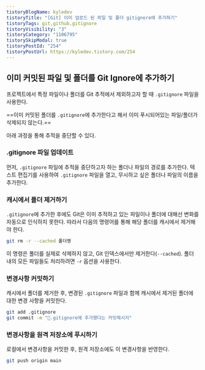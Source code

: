 ```yaml
---
tistoryBlogName: kyledev
tistoryTitle: "[Git] 이미 업로드 된 파일 및 폴더 gitignore에 추가하기"
tistoryTags: git,github,gitignore
tistoryVisibility: "3"
tistoryCategory: "1106795"
tistorySkipModal: true
tistoryPostId: "254"
tistoryPostUrl: https://kyledev.tistory.com/254
---
```

## 이미 커밋된 파일 및 폴더를 Git Ignore에 추가하기

프로젝트에서 특정 파일이나 폴더를 Git 추적에서 제외하고자 할 때 `.gitignore` 파일을 사용한다.

==이미 커밋된 폴더를 `.gitignore`에 추가한다고 해서 이미 푸시되어있는 파일/폴더가 삭제되지 않는다.==

아래 과정을 통해 추적을 중단할 수 있다.
### .gitignore 파일 업데이트
먼저, `.gitignore` 파일에 추적을 중단하고자 하는 폴더나 파일의 경로를 추가한다. 텍스트 편집기를 사용하여 `.gitignore` 파일을 열고, 무시하고 싶은 폴더나 파일의 이름을 추가한다.

### 캐시에서 폴더 제거하기
`.gitignore`에 추가한 후에도 Git은 이미 추적하고 있는 파일이나 폴더에 대해선 변화를 자동으로 인식하지 못한다.
따라서 다음의 명령어를 통해 해당 폴더를 캐시에서 제거해야 한다.
```zsh
git rm -r --cached 폴더명
```
이 명령은 폴더를 실제로 삭제하지 않고, Git 인덱스에서만 제거한다(`--cached`). 폴더 내의 모든 파일들도 처리하려면 `-r` 옵션을 사용한다.

### 변경사항 커밋하기
캐시에서 폴더를 제거한 후, 변경된 `.gitignore` 파일과 함께 캐시에서 제거된 폴더에 대한 변경 사항을 커밋한다.
```zsh
git add .gitignore
git commit -m ".gitignore에 추가했다는 커밋메시지"
```

### 변경사항을 원격 저장소에 푸시하기
로컬에서 변경사항을 커밋한 후, 원격 저장소에도 이 변경사항을 반영한다.
```zsh
git push origin main
```
